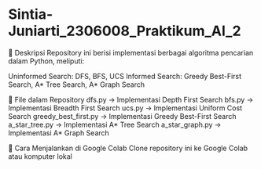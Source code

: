 # Sintia-Juniarti_2306008_Praktikum_AI_2
📌 Deskripsi
Repository ini berisi implementasi berbagai algoritma pencarian dalam Python, meliputi:

Uninformed Search: DFS, BFS, UCS
Informed Search: Greedy Best-First Search, A* Tree Search, A* Graph Search

📂 File dalam Repository
dfs.py → Implementasi Depth First Search
bfs.py → Implementasi Breadth First Search
ucs.py → Implementasi Uniform Cost Search
greedy_best_first.py → Implementasi Greedy Best-First Search
a_star_tree.py → Implementasi A* Tree Search
a_star_graph.py → Implementasi A* Graph Search

🚀 Cara Menjalankan di Google Colab
Clone repository ini ke Google Colab atau komputer lokal
